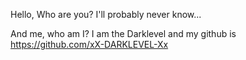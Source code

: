 Hello,
Who are you?
I'll probably never know...
<a align = "left"><img src=""></a>
  
And me,
who am I?
I am the Darklevel and my github is https://github.com/xX-DARKLEVEL-Xx

<!---
xX-DARKLEVEL-Xx/xX-DARKLEVEL-Xx is a ✨ special ✨ repository because its `README.md` (this file) appears on your GitHub profile.
You can click the Preview link to take a look at your changes.
--->

